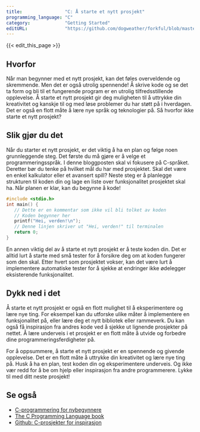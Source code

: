 ```yaml
---
title:                "C: Å starte et nytt prosjekt"
programming_language: "C"
category:             "Getting Started"
editURL:              "https://github.com/dogweather/forkful/blob/master/content/no/c/starting-a-new-project.md"
---
```


{{< edit_this_page >}}

## Hvorfor

Når man begynner med et nytt prosjekt, kan det føles overveldende og skremmende. Men det er også utrolig spennende! Å skrive kode og se det ta form og bli til et fungerende program er en utrolig tilfredsstillende opplevelse. Å starte et nytt prosjekt gir deg muligheten til å uttrykke din kreativitet og kanskje til og med løse problemer du har støtt på i hverdagen. Det er også en flott måte å lære nye språk og teknologier på. Så hvorfor ikke starte et nytt prosjekt?

## Slik gjør du det

Når du starter et nytt prosjekt, er det viktig å ha en plan og følge noen grunnleggende steg. Det første du må gjøre er å velge et programmeringsspråk. I denne bloggposten skal vi fokusere på C-språket. Deretter bør du tenke på hvilket mål du har med prosjektet. Skal det være en enkel kalkulator eller et avansert spill? Neste steg er å planlegge strukturen til koden din og lage en liste over funksjonalitet prosjektet skal ha. Når planen er klar, kan du begynne å kode!

```C
#include <stdio.h>
int main() {
   // Dette er en kommentar som ikke vil bli tolket av koden
   // Koden begynner her
   printf("Hei, verden!\n");
   // Denne linjen skriver ut "Hei, verden!" til terminalen
   return 0;
}
```

En annen viktig del av å starte et nytt prosjekt er å teste koden din. Det er alltid lurt å starte med små tester for å forsikre deg om at koden fungerer som den skal. Etter hvert som prosjektet vokser, kan det være lurt å implementere automatiske tester for å sjekke at endringer ikke ødelegger eksisterende funksjonalitet.

## Dykk ned i det

Å starte et nytt prosjekt er også en flott mulighet til å eksperimentere og lære nye ting. For eksempel kan du utforske ulike måter å implementere en funksjonalitet på, eller lære deg et nytt bibliotek eller rammeverk. Du kan også få inspirasjon fra andres kode ved å sjekke ut lignende prosjekter på nettet. Å lære underveis i et prosjekt er en flott måte å utvide og forbedre dine programmeringsferdigheter på.

For å oppsummere, å starte et nytt prosjekt er en spennende og givende opplevelse. Det er en flott måte å uttrykke din kreativitet og lære nye ting på. Husk å ha en plan, test koden din og eksperimentere underveis. Og ikke vær redd for å be om hjelp eller inspirasjon fra andre programmerere. Lykke til med ditt neste prosjekt!

## Se også

* [C-programmering for nybegynnere](https://www.w3schools.in/c-tutorial/)
* [The C Programming Language book](http://www.eecs.wsu.edu/~schneidj/avr-libc-user-manual/)
* [Github: C-prosjekter for inspirasjon](https://github.com/topics/c)